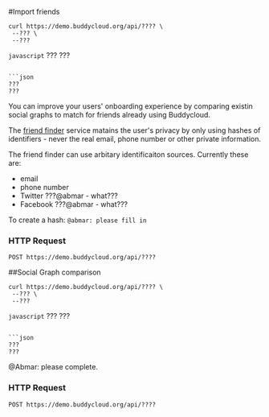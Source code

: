 #Import friends

```shell
curl https://demo.buddycloud.org/api/???? \
 --??? \
 --???
```

```javascript```
???
???
```

```json
???
???
```

You can improve your users' onboarding experience by comparing existin social graphs to match for friends already using Buddycloud.

The [friend finder](http://github.com/buddycloud/friend-finder) service matains the user's privacy by only using hashes of identifiers - never the real email, phone number or other private information.

The friend finder can use arbitary identificaiton sources. Currently these are:
* email
* phone number
* Twitter ???@abmar - what???
* Facebook ???@abmar - what???

To create a hash:
`@abmar: please fill in`

### HTTP Request
`POST https://demo.buddycloud.org/api/????`

##Social Graph comparison

```shell
curl https://demo.buddycloud.org/api/???? \
 --??? \
 --???
```

```javascript```
???
???
```

```json
???
???
```

@Abmar: please complete.

### HTTP Request
`POST https://demo.buddycloud.org/api/????`